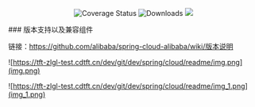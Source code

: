 <p align="center">
 <img src="https://img.shields.io/badge/Spring%20Cloud-2021-blue.svg" alt="Coverage Status">
 <img src="https://img.shields.io/badge/Spring%20Boot-2.7-blue.svg" alt="Downloads">
 <img src="https://img.shields.io/github/license/pig-mesh/pig"/>
</p>
### 版本支持以及兼容组件

链接：https://github.com/alibaba/spring-cloud-alibaba/wiki/版本说明

![https://tft-zlgl-test.cdtft.cn/dev/git/dev/spring/cloud/readme/img.png](img.png)

![https://tft-zlgl-test.cdtft.cn/dev/git/dev/spring/cloud/readme/img_1.png](img_1.png)